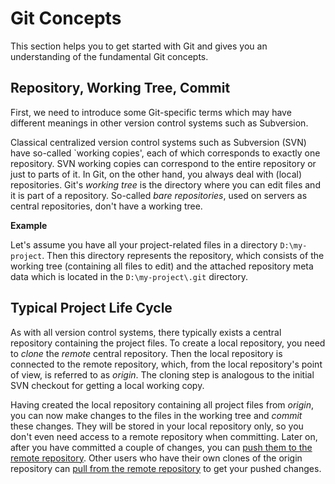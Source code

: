 # Git Concepts

This section helps you to get started with Git and gives you an
understanding of the fundamental Git concepts.

## Repository, Working Tree, Commit

First, we need to introduce some Git-specific terms which may have
different meanings in other version control systems such as Subversion.

Classical centralized version control systems such as Subversion (SVN)
have so-called \`working copies', each of which corresponds to exactly
one repository. SVN working copies can correspond to the entire
repository or just to parts of it. In Git, on the other hand, you always
deal with (local) repositories. Git's *working tree* is the directory
where you can edit files and it is part of a repository. So-called *bare
repositories*, used on servers as central repositories, don't have a
working tree.

<div class="panel" style="border-width: 1px;">

<div class="panelHeader" style="border-bottom-width: 1px;">

**Example**

</div>

<div class="panelContent">

Let's assume you have all your project-related files in a directory
`D:\my-project`. Then this directory represents the repository, which
consists of the working tree (containing all files to edit) and the
attached repository meta data which is located in the
`D:\my-project\.git` directory.

</div>

</div>

## Typical Project Life Cycle

As with all version control systems, there typically exists a central
repository containing the project files. To create a local repository,
you need to *clone* the *remote* central repository. Then the local
repository is connected to the remote repository, which, from the local
repository's point of view, is referred to as *origin*. The cloning step
is analogous to the initial SVN checkout for getting a local working
copy.

Having created the local repository containing all project files from
*origin*, you can now make changes to the files in the working tree and
*commit* these changes. They will be stored in your local repository
only, so you don't even need access to a remote repository when
committing. Later on, after you have committed a couple of changes, you
can [push them to the remote
repository](Synchronizing-with-Remote-Repositories_1704320.html#SynchronizingwithRemoteRepositories-push).
Other users who have their own clones of the origin repository can [pull
from the remote
repository](Synchronizing-with-Remote-Repositories_1704320.html#SynchronizingwithRemoteRepositories-pull)
to get your pushed changes.
